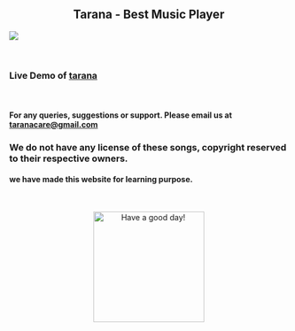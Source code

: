 <h2 align="center"> Tarana - Best Music Player </h2>


<a href="https://www.singlebucks.live"><img align="center" src="https://raw.githubusercontent.com/singlebucks/tarana/master/images/1.Tarana_page-view.png"></a>



<br>

### Live Demo of [tarana](https://www.singlebucks.live/tarana)

<br/>



#### For any queries, suggestions or support. Please email us at [taranacare@gmail.com](mailto:taranacare@gmail.com)

### We do not have any license of these songs, copyright reserved to their respective owners.

#### we have made this website for learning purpose.

<br>
<p align="center">
<a href="https://github.com/Nihal-Priyadarshi"><img alt="Have a good day!" src="https://media.giphy.com/media/WQOFQXuVEZ90MtDdsx/giphy.gif" width="200px"></a>
</p>
